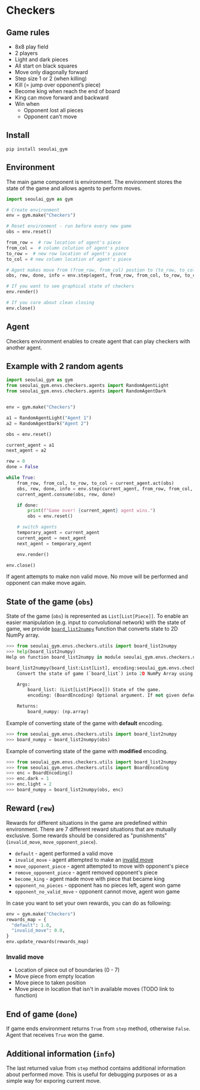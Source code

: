 # Checkers

## Game rules
* 8x8 play field
* 2 players
* Light and dark pieces
* All start on black squares
* Move only diagonally forward
* Step size 1 or 2 (when killing)
* Kill (= jump over opponent’s piece)
* Become king when reach the end of board
* King can move forward and backward
* Win when
  * Opponent lost all pieces
  * Opponent can’t move


## Install
```
pip install seoulai_gym
```

## Environment
The main game component is environment.
The environment stores the state of the game and allows agents to perform moves.

```python
import seoulai_gym as gym

# Create environment
env = gym.make("Checkers")

# Reset environment - run before every new game
obs = env.reset()

from_row =  # row location of agent's piece
from_col =  # column colution of agent's piece
to_row =  # new row location of agent's piece
to_col = # new column location of agent's piece

# Agent makes move from (from_row, from_col) postion to (to_row, to_col) position through environment
obs, rew, done, info = env.step(agent, from_row, from_col, to_row, to_col)

# If you want to see graphical state of checkers
env.render()

# If you care about clean closing
env.close()
```

## Agent
Checkers environment enables to create agent that can play checkers with another agent.


## Example with 2 random agents
```python
import seoulai_gym as gym
from seoulai_gym.envs.checkers.agents import RandomAgentLight
from seoulai_gym.envs.checkers.agents import RandomAgentDark


env = gym.make("Checkers")

a1 = RandomAgentLight("Agent 1")
a2 = RandomAgentDark("Agent 2")

obs = env.reset()

current_agent = a1
next_agent = a2

rew = 0
done = False

while True:
    from_row, from_col, to_row, to_col = current_agent.act(obs)
    obs, rew, done, info = env.step(current_agent, from_row, from_col, to_row, to_col)
    current_agent.consume(obs, rew, done)

    if done:
        print(f"Game over! {current_agent} agent wins.")
        obs = env.reset()

    # switch agents
    temporary_agent = current_agent
    current_agent = next_agent
    next_agent = temporary_agent

    env.render()

env.close()
```

If agent attempts to make non valid move. No move will be performed and opponent can make move again.

## State of the game (`obs`)
State of the game (`obs`) is represented as `List[List[Piece]]`.
To enable an easier manipulation (e.g. input to convolutional network) with the state of game, we provide [`board_list2numpy`](https://github.com/seoulai/gym/blob/master/seoulai_gym/envs/checkers/utils.py) function that converts state to 2D NumPy array.


```python
>>> from seoulai_gym.envs.checkers.utils import board_list2numpy
>>> help(board_list2numpy)
Help on function board_list2numpy in module seoulai_gym.envs.checkers.utils:

board_list2numpy(board_list:List[List], encoding:seoulai_gym.envs.checkers.utils.BoardEncoding=<seoulai_gym.envs.checkers.utils.BoardEncoding object at 0x7fce4eb20e10>) -> <built-in function array>
    Convert the state of game (`board_list`) into 2D NumPy Array using `encoding`.

    Args:
        board_list: (List[List[Piece]]) State of the game.
        encoding: (BoardEncoding) Optional argument. If not given default encoding will be utilized.

    Returns:
        board_numpy: (np.array)
```

Example of converting state of the game with **default** encoding.
```python
>>> from seoulai_gym.envs.checkers.utils import board_list2numpy
>>> board_numpy = board_list2numpy(obs)
```

Example of converting state of the game with **modified** encoding.
```python
>>> from seoulai_gym.envs.checkers.utils import board_list2numpy
>>> from seoulai_gym.envs.checkers.utils import BoardEncoding
>>> enc = BoardEncoding()
>>> enc.dark = 1
>>> enc.light = 2
>>> board_numpy = board_list2numpy(obs, enc)
```

## Reward (`rew`)
Rewards for different situations in the game are predefined within environment.
There are 7 different reward situations that are mutually exclusive.
Some rewards should be considered as "punishments" (`invalid_move`, `move_opponent_piece`).

* `default` - agent performed a valid move
* `invalid_move` - agent attempted to make an [invalid move](#invalid-move)
* `move_opponent_piece` - agent attempted to move with opponent's piece
* `remove_opponent_piece` - agent removed opponent's piece
* `become_king` - agent made move with piece that became king
* `opponent_no_pieces` - opponent has no pieces left, agent won game
* `opponent_no_valid_move` - opponent cannot move, agent won game

In case you want to set your own rewards, you can do as following:

```python
env = gym.make("Checkers")
rewards_map = {
  "default": 1.0,
  "invalid_move": 0.0,
}
env.update_rewards(rewards_map)
```

### Invalid move
* Location of piece out of boundaries (0 - 7)
* Move piece from empty location
* Move piece to taken position
* Move piece in location that isn't in available moves (TODO link to function)

## End of game (`done`)
If game ends environment returns `True` from `step` method, otherwise `False`.
Agent that receives `True` won the game.

## Additional information (`info`)
The last returned value from `step` method contains additional information about performed move.
This is useful for debugging purposes or as a simple way for exporing current move.
